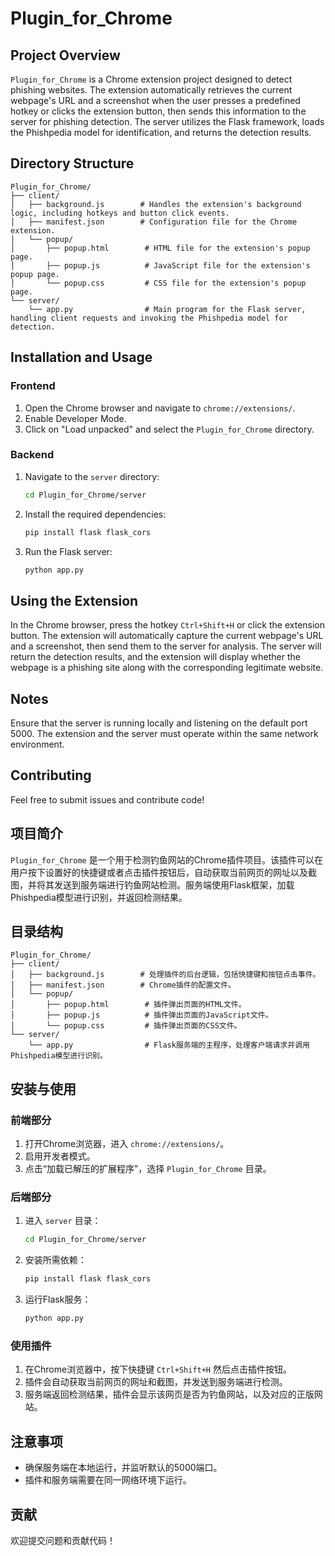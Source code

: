 # Plugin_for_Chrome

## Project Overview

`Plugin_for_Chrome` is a Chrome extension project designed to detect phishing websites. The extension automatically retrieves the current webpage's URL and a screenshot when the user presses a predefined hotkey or clicks the extension button, then sends this information to the server for phishing detection. The server utilizes the Flask framework, loads the Phishpedia model for identification, and returns the detection results.

## Directory Structure

```
Plugin_for_Chrome/
├── client/
│   ├── background.js        # Handles the extension's background logic, including hotkeys and button click events.
│   ├── manifest.json        # Configuration file for the Chrome extension.
│   └── popup/
│       ├── popup.html        # HTML file for the extension's popup page.
│       ├── popup.js          # JavaScript file for the extension's popup page.
│       └── popup.css         # CSS file for the extension's popup page.
└── server/
    └── app.py                # Main program for the Flask server, handling client requests and invoking the Phishpedia model for detection.
```

## Installation and Usage

### Frontend

1. Open the Chrome browser and navigate to `chrome://extensions/`.
2. Enable Developer Mode.
3. Click on "Load unpacked" and select the `Plugin_for_Chrome` directory.

### Backend

1. Navigate to the `server` directory:
    ```sh
    cd Plugin_for_Chrome/server
    ```
2. Install the required dependencies:
    ```sh
    pip install flask flask_cors
    ```
3. Run the Flask server:
    ```sh
    python app.py
    ```
## Using the Extension

In the Chrome browser, press the hotkey `Ctrl+Shift+H` or click the extension button.
The extension will automatically capture the current webpage's URL and a screenshot, then send them to the server for analysis.
The server will return the detection results, and the extension will display whether the webpage is a phishing site along with the corresponding legitimate website.

## Notes

Ensure that the server is running locally and listening on the default port 5000.
The extension and the server must operate within the same network environment.

## Contributing

Feel free to submit issues and contribute code!

## 项目简介

`Plugin_for_Chrome` 是一个用于检测钓鱼网站的Chrome插件项目。该插件可以在用户按下设置好的快捷键或者点击插件按钮后，自动获取当前网页的网址以及截图，并将其发送到服务端进行钓鱼网站检测。服务端使用Flask框架，加载Phishpedia模型进行识别，并返回检测结果。

## 目录结构

```
Plugin_for_Chrome/
├── client/
│   ├── background.js        # 处理插件的后台逻辑，包括快捷键和按钮点击事件。
│   ├── manifest.json        # Chrome插件的配置文件。
│   └── popup/
│       ├── popup.html        # 插件弹出页面的HTML文件。
│       ├── popup.js          # 插件弹出页面的JavaScript文件。
│       └── popup.css         # 插件弹出页面的CSS文件。
└── server/
    └── app.py                # Flask服务端的主程序，处理客户端请求并调用Phishpedia模型进行识别。

```

## 安装与使用

### 前端部分

1. 打开Chrome浏览器，进入 `chrome://extensions/`。
2. 启用开发者模式。
3. 点击“加载已解压的扩展程序”，选择 `Plugin_for_Chrome` 目录。

### 后端部分

1. 进入 `server` 目录：
    ```sh
    cd Plugin_for_Chrome/server
    ```
2. 安装所需依赖：
    ```sh
    pip install flask flask_cors
    ```
3. 运行Flask服务：
    ```sh
    python app.py
    ```

### 使用插件

1. 在Chrome浏览器中，按下快捷键 `Ctrl+Shift+H` 然后点击插件按钮。
2. 插件会自动获取当前网页的网址和截图，并发送到服务端进行检测。
3. 服务端返回检测结果，插件会显示该网页是否为钓鱼网站，以及对应的正版网站。


## 注意事项

- 确保服务端在本地运行，并监听默认的5000端口。
- 插件和服务端需要在同一网络环境下运行。

## 贡献

欢迎提交问题和贡献代码！
